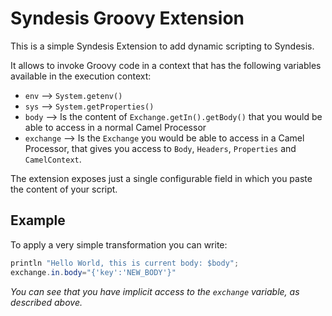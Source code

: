 # Syndesis Groovy Extension

This is a simple Syndesis Extension to add dynamic scripting to Syndesis.  

It allows to invoke Groovy code in a context that has the following variables available in the execution context:

- `env` --> `System.getenv()`
- `sys` --> `System.getProperties()`
- `body` --> Is the content of `Exchange.getIn().getBody()` that you would be able to access in a normal Camel Processor
- `exchange` --> Is the `Exchange` you would be able to access in a Camel Processor, that gives you access to `Body`, `Headers`, `Properties` and `CamelContext`.


The extension exposes just a single configurable field in which you paste the content of your script.

## Example

To apply a very simple transformation you can write:

```java
println "Hello World, this is current body: $body";
exchange.in.body="{'key':'NEW_BODY'}"
```

_You can see that you have implicit access to the `exchange` variable, as described above._